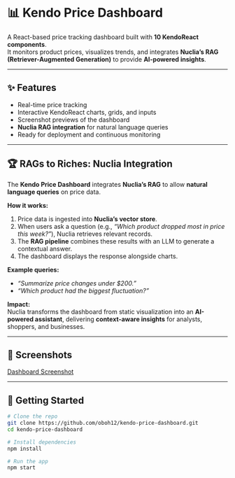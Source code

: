 # 📊 Kendo Price Dashboard  

A React-based price tracking dashboard built with **10 KendoReact components**.  
It monitors product prices, visualizes trends, and integrates **Nuclia’s RAG (Retriever-Augmented Generation)** to provide **AI-powered insights**.  

---

## ✨ Features  
- Real-time price tracking  
- Interactive KendoReact charts, grids, and inputs  
- Screenshot previews of the dashboard  
- **Nuclia RAG integration** for natural language queries  
- Ready for deployment and continuous monitoring  

---

## 🏆 RAGs to Riches: Nuclia Integration  

The **Kendo Price Dashboard** integrates **Nuclia’s RAG** to allow **natural language queries** on price data.  

**How it works:**  
1. Price data is ingested into **Nuclia’s vector store**.  
2. When users ask a question (e.g., *“Which product dropped most in price this week?”*), Nuclia retrieves relevant records.  
3. The **RAG pipeline** combines these results with an LLM to generate a contextual answer.  
4. The dashboard displays the response alongside charts.  

**Example queries:**  
- *“Summarize price changes under $200.”*  
- *“Which product had the biggest fluctuation?”*  

**Impact:**  
Nuclia transforms the dashboard from static visualization into an **AI-powered assistant**, delivering **context-aware insights** for analysts, shoppers, and businesses.  

---

## 📸 Screenshots  

[Dashboard Screenshot](screenshots/IMG_20250928_001447_184.jpg) 

---

## 🚀 Getting Started  

```bash
# Clone the repo
git clone https://github.com/oboh12/kendo-price-dashboard.git
cd kendo-price-dashboard

# Install dependencies
npm install

# Run the app
npm start
